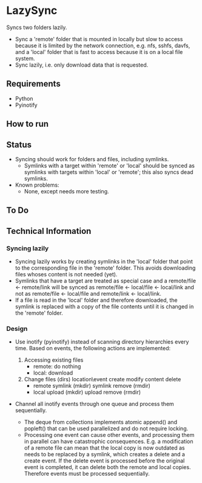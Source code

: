 # LazySync

Syncs two folders lazily.

* Sync a 'remote' folder that is mounted in locally but slow to access because it is limited by the network 
  connection, e.g. nfs, sshfs, davfs, and a 'local' folder that is fast to access because it is on a local 
  file system.
* Sync lazily, i.e. only download data that is requested.

## Requirements

* Python
* Pyinotify

## How to run

## Status

* Syncing should work for folders and files, including symlinks.
  * Symlinks with a target within 'remote' or 'local' should be synced as symlinks with targets within 
    'local' or 'remote'; this also syncs dead symlinks.
* Known problems:
  * None, except needs more testing.

## To Do

## Technical Information

### Syncing lazily

* Syncing lazily works by creating symlinks in the 'local' folder that point to the corresponding file in 
  the 'remote' folder. This avoids downloading files whoses content is not needed (yet).
* Symlinks that have a target are treated as special case and a remote/file <- remote/link will be synced 
  as remote/file <- local/file <- local/link and not as remote/file <- local/file and 
  remote/link <- local/link.
* If a file is read in the 'local' folder and therefore downloaded, the symlink is replaced with a copy of 
  the file contents until it is changed in the 'remote' folder.

### Design

* Use inotify (pyinotify) instead of scanning directory hierarchies every time. Based on events, the 
  following actions are implemented:
  
  1. Accessing existing files
     * remote: do nothing
     * local: download
  2. Change files (dirs)
     location\event     create              modify content     delete
     * remote           symlink (mkdir)     symlink            remove (rmdir)
     * local            upload (mkdir)      upload             remove (rmdir)

* Channel all inotify events through one queue and process them sequentially.
  * The deque from collections implements atomic append() and popleft() that can be used parallelized and 
    do not require locking.
  * Processing one event can cause other events, and processing them in parallel can have catastrophic 
    consequences. E.g. a modification of a remote file can mean that the local copy is now outdated as needs 
    to be replaced by a symlink, which creates a delete and a create event. If the delete event is 
    processed before the original event is completed, it can delete both the remote and local copies. 
    Therefore events must be processed sequentially.

